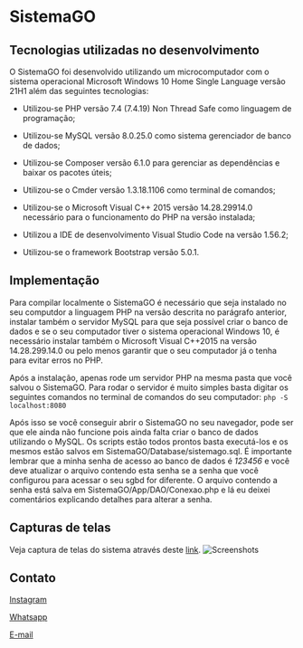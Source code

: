# SistemaGO
## Tecnologias utilizadas no desenvolvimento
O SistemaGO foi desenvolvido utilizando um microcomputador com o sistema operacional Microsoft Windows 10 Home Single Language versão 21H1 além das seguintes tecnologias:

* Utilizou-se PHP versão 7.4 (7.4.19) Non Thread Safe como linguagem de programação;

* Utilizou-se MySQL versão 8.0.25.0 como sistema gerenciador de banco de dados;

* Utilizou-se Composer versão 6.1.0 para gerenciar as dependências e baixar os pacotes úteis;

* Utilizou-se o Cmder versão 1.3.18.1106 como terminal de comandos;

* Utilizou-se o Microsoft Visual C++ 2015 versão 14.28.29914.0 necessário para o funcionamento do PHP na versão instalada;

* Utilizou a IDE de desenvolvimento Visual Studio Code na versão 1.56.2;

* Utilizou-se o framework Bootstrap versão 5.0.1.

## Implementação
Para compilar localmente o SistemaGO é necessário que seja instalado no seu computdor a linguagem PHP na versão descrita no parágrafo anterior, instalar também o servidor MySQL para que seja possível criar o banco de dados e se o seu computador tiver o sistema operacional Windows 10, é necessário instalar também o Microsoft Visual C++2015 na versão 14.28.299.14.0 ou pelo menos garantir que o seu computador já o tenha para evitar erros no PHP.

Após a instalação, apenas rode um servidor PHP na mesma pasta que você salvou o SistemaGO. Para rodar o servidor é muito simples basta digitar os seguintes comandos no terminal de comandos do seu computador:
`php -S localhost:8080`

Após isso se você conseguir abrir o SistemaGO no seu navegador, pode ser que ele ainda não funcione pois ainda falta criar o banco de dados utilizando o MySQL. Os scripts estão todos prontos basta executá-los e os mesmos estão salvos em SistemaGO/Database/sistemago.sql. É importante lembrar que a minha senha de acesso ao banco de dados é *123456* e você deve atualizar o arquivo contendo esta senha se a senha que você configurou para acessar o seu sgbd for diferente. O arquivo contendo a senha está salva em SistemaGO/App/DAO/Conexao.php e lá eu deixei comentários explicando detalhes para alterar a senha.

## Capturas de telas
Veja captura de telas do sistema através deste [link](https://photos.app.goo.gl/TjGWx2kxrLr3rubj6).
![Screenshots](https://photos.app.goo.gl/TjGWx2kxrLr3rubj6)

## Contato
[Instagram](https://www.instagram.com/marcosvha/)

[Whatsapp](https://api.whatsapp.com/send?phone=5547991768278)

[E-mail](mailto:mcs754@gmail.com)
